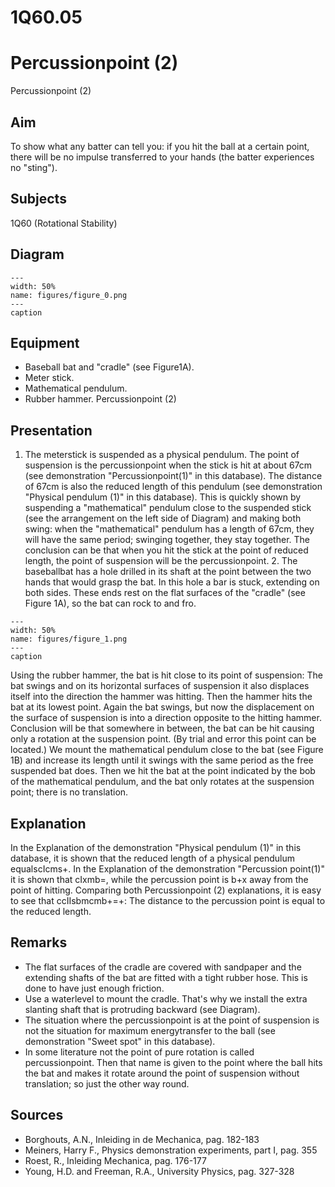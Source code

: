# 1Q60.05 
  # Percussionpoint (2) 
 Percussionpoint (2)   
  
## Aim   
 To show what any batter can tell you: if you hit the ball at a certain point, there will be no impulse transferred to your hands (the batter experiences no "sting").    
  
## Subjects   
 1Q60 (Rotational Stability)   
  
## Diagram   
   
```{figure} figures/figure_0.png  
---  
width: 50%  
name: figures/figure_0.png  
---  
caption  
``` 
      
  
## Equipment   
 
 *  Baseball bat and "cradle" (see Figure1A). 
 *  Meter stick. 
 *  Mathematical pendulum. 
 *  Rubber hammer. Percussionpoint (2)
    
  
## Presentation   
 1. The meterstick is suspended as a physical pendulum. The point of suspension is the percussionpoint when the stick is hit at about 67cm (see demonstration "Percussionpoint(1)" in this database). The distance of 67cm is also the reduced length of this pendulum (see demonstration "Physical pendulum (1)" in this database). This is quickly shown by suspending a "mathematical" pendulum close to the suspended stick (see the arrangement on the left side of Diagram) and making both swing: when the "mathematical" pendulum has a length of 67cm, they will have the same period; swinging together, they stay together. The conclusion can be that when you hit the stick at the point of reduced length, the point of suspension will be the percussionpoint. 2. The baseballbat has a hole drilled in its shaft at the point between the two hands that would grasp the bat. In this hole a bar is stuck, extending on both sides. These ends rest on the flat surfaces of the "cradle" (see Figure 1A), so the bat can rock to and fro.   
```{figure} figures/figure_1.png  
---  
width: 50%  
name: figures/figure_1.png  
---  
caption  
``` 
 Using the rubber hammer, the bat is hit close to its point of suspension: The bat swings and on its horizontal surfaces of suspension it also displaces itself into the direction the hammer was hitting. Then the hammer hits the bat at its lowest point. Again the bat swings, but now the displacement on the surface of suspension is into a direction opposite to the hitting hammer. Conclusion will be that somewhere in between, the bat can be hit causing only a rotation at the suspension point. (By trial and error this point can be located.) We mount the mathematical pendulum close to the bat (see Figure 1B) and increase its length until it swings with the same period as the free suspended bat does. Then we hit the bat at the point indicated by the bob of the mathematical pendulum, and the bat only rotates at the suspension point; there is no translation.    
  
## Explanation   
 In the Explanation of the demonstration "Physical pendulum (1)" in this database, it is shown that the reduced length of a physical pendulum equalscIcms+. In the Explanation of the demonstration "Percussion point(1)" it is shown that cIxmb=, while the percussion point is b+x away from the point of hitting. Comparing both Percussionpoint (2)   explanations, it is easy to see that ccIIsbmcmb+=+: The distance to the percussion point is equal to the reduced length.    
  
## Remarks   
 
 *  The flat surfaces of the cradle are covered with sandpaper and the extending shafts of the bat are fitted with a tight rubber hose. This is done to have just enough friction. 
 *  Use a waterlevel to mount the cradle. That's why we install the extra slanting shaft that is protruding backward (see Diagram). 
 *  The situation where the percussionpoint is at the point of suspension is not the situation for maximum energytransfer to the ball (see demonstration "Sweet spot" in this database). 
 *  In some literature not the point of pure rotation is called percussionpoint. Then that name is given to the point where the ball hits the bat and makes it rotate around the point of suspension without translation; so just the other way round.
   
  
## Sources   
 
 *  Borghouts, A.N., Inleiding in de Mechanica, pag. 182-183 
 *  Meiners, Harry F., Physics demonstration experiments, part I, pag. 355 
 *  Roest, R., Inleiding Mechanica, pag. 176-177 
 *  Young, H.D. and Freeman, R.A., University Physics, pag. 327-328
  